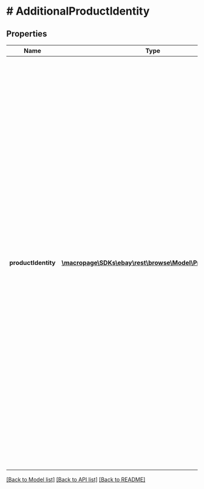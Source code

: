 # # AdditionalProductIdentity

## Properties

Name | Type | Description | Notes
------------ | ------------- | ------------- | -------------
**productIdentity** | [**\macropage\SDKs\ebay\rest\browse\Model\ProductIdentity[]**](ProductIdentity.md) | An array of the product identifier/value pairs for the product associated with the item. This is returned if the seller has associated the eBay Product Identifier (ePID) with the item and the request has &lt;b&gt; fieldgroups&lt;/b&gt; set to &lt;code&gt;PRODUCT&lt;/code&gt;. &lt;br /&gt;&lt;br /&gt;The following table shows what is returned, based on the item information provided by the seller, when the &lt;b&gt; fieldgroups&lt;/b&gt; set to &lt;code&gt;PRODUCT&lt;/code&gt;.        &lt;br /&gt;&lt;br /&gt;&lt;div style&#x3D;\&quot;overflow-x:auto;\&quot;&gt; &lt;table border&#x3D;1&gt; &lt;tr&gt; &lt;th&gt; ePID Provided &lt;/th&gt;  &lt;th&gt; Product&amp;nbsp;ID(s) Provided&lt;/th&gt; &lt;th&gt; Response&lt;/th&gt; &lt;/tr&gt; &lt;tr&gt; &lt;td&gt; No &lt;/td&gt;  &lt;td&gt; No &lt;/td&gt; &lt;td&gt; The &lt;b&gt; AdditionalProductIdentity&lt;/b&gt; container is &lt;i&gt; not&lt;/i&gt; returned.&lt;/td&gt;&lt;/tr&gt;   &lt;tr&gt; &lt;td&gt; No &lt;/td&gt;  &lt;td&gt; Yes &lt;/td&gt;  &lt;td&gt; The &lt;b&gt; AdditionalProductIdentity&lt;/b&gt; container is &lt;i&gt; not&lt;/i&gt; returned but the product identifiers specified by the seller are returned in the &lt;b&gt; localizedAspects&lt;/b&gt; container. &lt;/td&gt;  &lt;/tr&gt;   &lt;tr&gt; &lt;td&gt; Yes &lt;/td&gt;  &lt;td&gt; No &lt;/td&gt; &lt;td&gt;  The &lt;b&gt; AdditionalProductIdentity&lt;/b&gt; container is returned listing the product identifiers of the product.&lt;/td&gt;&lt;/tr&gt;   &lt;tr&gt; &lt;td&gt; Yes &lt;/td&gt;  &lt;td&gt; Yes &lt;/td&gt; &lt;td&gt; The &lt;b&gt; AdditionalProductIdentity&lt;/b&gt; container is returned listing all the product identifiers of the product and the product identifiers specified by the seller are returned in the &lt;b&gt; localizedAspects&lt;/b&gt; container.&lt;/td&gt; &lt;/tr&gt;   &lt;/table&gt; &lt;/div&gt; | [optional]

[[Back to Model list]](../../README.md#models) [[Back to API list]](../../README.md#endpoints) [[Back to README]](../../README.md)
